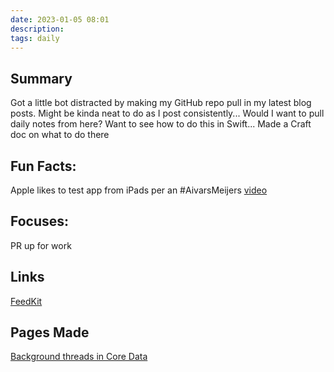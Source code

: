 ```yaml
---
date: 2023-01-05 08:01
description: 
tags: daily
---
```


## Summary
Got a little bot distracted by making my GitHub repo pull in my latest blog posts. Might be kinda neat to do as I post consistently... Would I want to pull daily notes from here? Want to see how to do this in Swift... Made a Craft doc on what to do there

## Fun Facts:

Apple likes to test app from iPads per an #AivarsMeijers [video](https://www.youtube.com/watch?v=qW8V2hQy1PA)

## Focuses:
PR up for work

## Links
[FeedKit](https://github.com/nmdias/FeedKit)

## Pages Made
[Background threads in Core Data](1140.md)